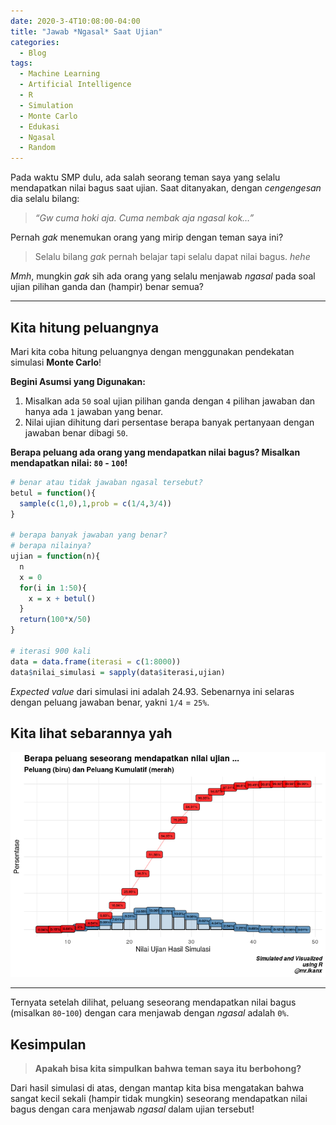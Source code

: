 ```yaml
---
date: 2020-3-4T10:08:00-04:00
title: "Jawab *Ngasal* Saat Ujian"
categories:
  - Blog
tags:
  - Machine Learning
  - Artificial Intelligence
  - R
  - Simulation
  - Monte Carlo
  - Edukasi
  - Ngasal
  - Random
---
```


Pada waktu SMP dulu, ada salah seorang teman saya yang selalu
mendapatkan nilai bagus saat ujian. Saat ditanyakan, dengan
*cengengesan* dia selalu bilang:

> *“Gw cuma hoki aja. Cuma nembak aja ngasal kok…”*

Pernah *gak* menemukan orang yang mirip dengan teman saya ini?

> Selalu bilang *gak* pernah belajar tapi selalu dapat nilai bagus.
> *hehe*

*Mmh*, mungkin *gak* sih ada orang yang selalu menjawab *ngasal* pada
soal ujian pilihan ganda dan (hampir) benar semua?

-----

## Kita hitung peluangnya

Mari kita coba hitung peluangnya dengan menggunakan pendekatan simulasi
**Monte Carlo**\!

**Begini Asumsi yang Digunakan:**

1.  Misalkan ada `50` soal ujian pilihan ganda dengan `4` pilihan
    jawaban dan hanya ada `1` jawaban yang benar.
2.  Nilai ujian dihitung dari persentase berapa banyak pertanyaan dengan
    jawaban benar dibagi `50`.

**Berapa peluang ada orang yang mendapatkan nilai bagus? Misalkan
mendapatkan nilai: `80` - `100`\!**

``` r
# benar atau tidak jawaban ngasal tersebut?
betul = function(){
  sample(c(1,0),1,prob = c(1/4,3/4))
}

# berapa banyak jawaban yang benar?
# berapa nilainya?
ujian = function(n){
  n
  x = 0
  for(i in 1:50){
    x = x + betul()
  }
  return(100*x/50)
}

# iterasi 900 kali
data = data.frame(iterasi = c(1:8000))
data$nilai_simulasi = sapply(data$iterasi,ujian)
```

*Expected value* dari simulasi ini adalah 24.93. Sebenarnya ini selaras
dengan peluang jawaban benar, yakni `1/4` = `25%`.

## Kita lihat sebarannya yah

![](https://raw.githubusercontent.com/ikanx101/belajaR/master/Bukan%20Infografis/puzzles/Jawab%20Asal%20Ujian/blog_jawab_asal_files/figure-gfm/unnamed-chunk-2-1.png)

-----

Ternyata setelah dilihat, peluang seseorang mendapatkan nilai bagus
(misalkan `80`-`100`) dengan cara menjawab dengan *ngasal* adalah `0%`.

## **Kesimpulan**

> **Apakah bisa kita simpulkan bahwa teman saya itu berbohong?**

Dari hasil simulasi di atas, dengan mantap kita bisa mengatakan bahwa
sangat kecil sekali (hampir tidak mungkin) seseorang mendapatkan nilai
bagus dengan cara menjawab *ngasal* dalam ujian tersebut\!
